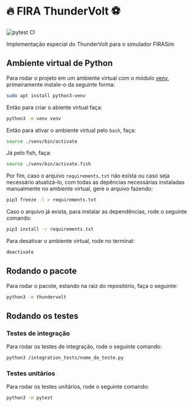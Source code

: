 # 🔥 FIRA ThunderVolt ⚽

![pytest CI](https://github.com/ThundeRatz/fira_thundervolt/workflows/pytest%20CI/badge.svg)

Implementação especial do ThunderVolt para o simulador FIRASim

## Ambiente virtual de Python

Para rodar o projeto em um ambiente virtual com o módulo [venv](https://docs.python.org/pt-br/3/library/venv.html#module-venv), primeiramente instale-o da seguinte forma:

```bash
sudo apt install python3-venv
```

Então para criar o abiente virtual faça:

```bash
python3 -m venv venv
```

Então para ativar o ambiente virtual pelo `bash`, faça:

```bash
source ./venv/bin/activate
```

Já pelo fish, faça:

```bash
source ./venv/bin/activate.fish
```

Por fim, caso o arquivo `requirements.txt` não exista ou caso seja necessário atualizá-lo, com todas as depências necessárias instaladas manualmente no ambiente virtual, gere o arquivo fazendo:

```bash
pip3 freeze -l > requirements.txt
```

Caso o arquivo  já exista, para instalar as dependências, rode o seguinte comando:

```bash
pip3 install -r requirements.txt
```

Para desativar o ambiente virtual, rode no terminal:

```bash
deactivate
```

## Rodando o pacote

Para rodar o pacote, estando na raiz do repositório, faça o seguinte:

```bash
python3 -m thundervolt
```

## Rodando os testes

### Testes de integração

Para rodar os testes de integração, rode o seguinte comando:

```bash
python3 /integration_tests/nome_do_teste.py
```

### Testes unitários

Para rodar os testes unitários, rode o seguinte comando:

```bash
python3 -m pytest
```
